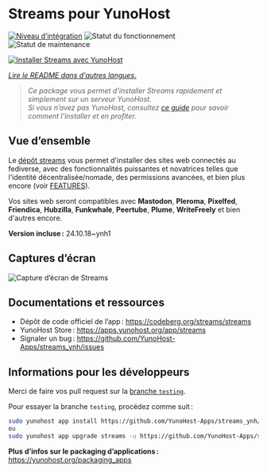 <!--
Nota bene : ce README est automatiquement généré par <https://github.com/YunoHost/apps/tree/master/tools/readme_generator>
Il NE doit PAS être modifié à la main.
-->

# Streams pour YunoHost

[![Niveau d’intégration](https://dash.yunohost.org/integration/streams.svg)](https://ci-apps.yunohost.org/ci/apps/streams/) ![Statut du fonctionnement](https://ci-apps.yunohost.org/ci/badges/streams.status.svg) ![Statut de maintenance](https://ci-apps.yunohost.org/ci/badges/streams.maintain.svg)

[![Installer Streams avec YunoHost](https://install-app.yunohost.org/install-with-yunohost.svg)](https://install-app.yunohost.org/?app=streams)

*[Lire le README dans d'autres langues.](./ALL_README.md)*

> *Ce package vous permet d’installer Streams rapidement et simplement sur un serveur YunoHost.*  
> *Si vous n’avez pas YunoHost, consultez [ce guide](https://yunohost.org/install) pour savoir comment l’installer et en profiter.*

## Vue d’ensemble

Le [dépôt streams](https://codeberg.org/streams/streams/) vous permet d'installer des sites web connectés au fediverse, avec des fonctionnalités puissantes et novatrices telles que l'identité décentralisée/nomade, des permissions avancées, et bien plus encore (voir [FEATURES](https://codeberg.org/streams/streams/src/branch/dev/FEATURES_fr.md)).

Vos sites web seront compatibles avec **Mastodon**, **Pleroma**, **Pixelfed**, **Friendica**, **Hubzilla**, **Funkwhale**, **Peertube**, **Plume**, **WriteFreely** et bien d'autres encore.


**Version incluse :** 24.10.18~ynh1

## Captures d’écran

![Capture d’écran de Streams](./doc/screenshots/example.png)

## Documentations et ressources

- Dépôt de code officiel de l’app : <https://codeberg.org/streams/streams>
- YunoHost Store : <https://apps.yunohost.org/app/streams>
- Signaler un bug : <https://github.com/YunoHost-Apps/streams_ynh/issues>

## Informations pour les développeurs

Merci de faire vos pull request sur la [branche `testing`](https://github.com/YunoHost-Apps/streams_ynh/tree/testing).

Pour essayer la branche `testing`, procédez comme suit :

```bash
sudo yunohost app install https://github.com/YunoHost-Apps/streams_ynh/tree/testing --debug
ou
sudo yunohost app upgrade streams -u https://github.com/YunoHost-Apps/streams_ynh/tree/testing --debug
```

**Plus d’infos sur le packaging d’applications :** <https://yunohost.org/packaging_apps>
